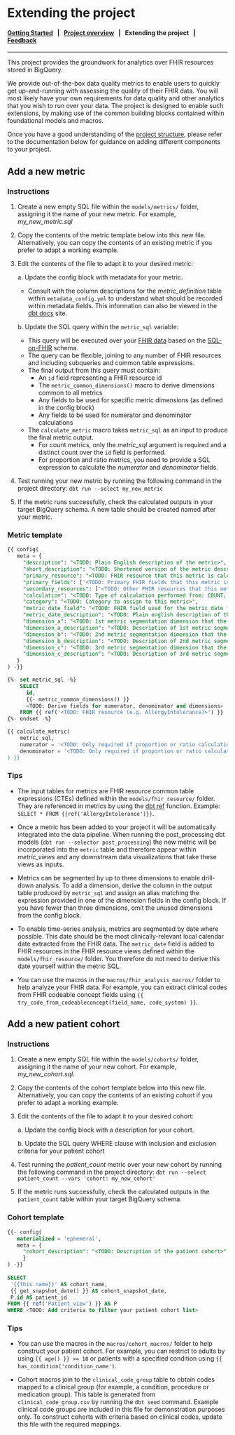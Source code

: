 # Extending the project

#### [Getting Started](../README.md) &nbsp; | &nbsp; [Project overview](project_overview.md) &nbsp; | &nbsp; **Extending the project** &nbsp; | &nbsp; [Feedback](http://www.google.com/url?sa=D&q=https://docs.google.com/forms/d/e/1FAIpQLScU0WXCXA7xOX7kGr6QSW9BNMZwHswf5zq10MfRnnZJYQ6L8g/viewform)

---

This project provides the groundwork for analytics over FHIR resources stored in BigQuery.

We provide out-of-the-box data quality metrics to enable users to quickly get up-and-running with assessing the quality of their FHIR data. You will most likely have your own requirements for data quality and other analytics that you wish to run over your data. The project is designed to enable such extensions, by making use of the common building blocks contained within foundational models and macros.

Once you have a good understanding of the [project structure](https://github.com/google/fhir-dbt-analytics/blob/master/docs/project_overview.md), please refer to the documentation below for guidance on adding different components to your project.

## Add a new metric

### Instructions

1. Create a new empty SQL file within the `models/metrics/` folder, assigning it the name of your new metric. For example, *my_new_metric.sql*

1. Copy the contents of the metric template below into this new file. Alternatively, you can copy the contents of an existing metric if you prefer to adapt a working example.

1. Edit the contents of the file to adapt it to your desired metric:

    a. Update the config block with metadata for your metric.

      - Consult with the column descriptions for the *metric_definition* table within `metadata_config.yml` to understand what should be recorded within metadata fields. This information can also be viewed in the [dbt docs](http://www.google.com/url?sa=D&q=https://docs.getdbt.com/reference/commands/cmd-docs) site.

    b. Update the SQL query within the `metric_sql` variable:
      
      - This query will be executed over your [FHIR data](http://www.google.com/url?sa=D&q=https://hl7.org/FHIR/resourcelist.html) based on the [SQL-on-FHIR](http://www.google.com/url?sa=D&q=https://github.com/FHIR/sql-on-fhir/blob/master/sql-on-fhir.md) schema.
      - The query can be flexible, joining to any number of FHIR resources and including subqueries and common table expressions.
      - The final output from this query must contain:
        - An `id` field representing a FHIR resource id
        - The `metric_common_dimensions()` macro to derive dimensions common to all metrics
        - Any fields to be used for specific metric dimensions (as defined in the config block)
        - Any fields to be used for numerator and denominator calculations
      - The `calculate_metric` macro takes `metric_sql` as an input to produce the final metric output.
        - For count metrics, only the *metric_sql* argument is required and a distinct count over the `id` field is performed.
        - For proportion and ratio metrics, you need to provide a SQL expression to calculate the *numerator* and *denominator* fields.

1. Test running your new metric by running the following command in the project directory:
`dbt run --select my_new_metric`

1. If the metric runs successfully, check the calculated outputs in your target BigQuery schema. A new table should be created named after your metric.

### Metric template

```sql
{{ config(
   meta = {
     "description": "<TODO: Plain English description of the metric>",
     "short_description": "<TODO: Shortened version of the metric description for display in tables>",
     "primary_resource": "<TODO: FHIR resource that this metric is calculated over (e.g. AllergyIntolerance)>",
     "primary_fields": ['<TODO: Primary FHIR fields that this metric is calculated over>'],
     "secondary_resources": ['<TODO: Other FHIR resources that this metric is calculated over>'],
     "calculation": "<TODO: Type of calculation performed from: COUNT; PROPORTION; RATIO>",
     "category": "<TODO: Category to assign to this metric>",
     "metric_date_field": "<TODO: FHIR field used for the metric_date field (e.g. Encounter.period.start)>",
     "metric_date_description": "<TODO: Plain english description of the metric date (e.g. *Encounter start date)>",
     "dimension_a": "<TODO: 1st metric segmentation dimension that the metric will be grouped by>",
     "dimension_a_description": "<TODO: Description of 1st metric segmentation group>",
     "dimension_b": "<TODO: 2nd metric segmentation dimension that the metric will be grouped by>",
     "dimension_b_description": "<TODO: Description of 2nd metric segmentation group>",
     "dimension_c": "<TODO: 3rd metric segmentation dimension that the metric will be grouped by>",
     "dimension_c_description": "<TODO: Description of 3rd metric segmentation group>",
   }
) -}}

{%- set metric_sql -%}
    SELECT
      id,
      {{- metric_common_dimensions() }}
      <TODO: Derive fields for numerator, denominator and dimensions>
    FROM {{ ref('<TODO: FHIR resource (e.g. AllergyIntolerance)>') }}
{%- endset -%}

{{ calculate_metric(
    metric_sql,
    numerator = '<TODO: Only required if proportion or ratio calculation>',
    denominator = '<TODO: Only required if proportion or ratio calculation>''
) }}

```

### Tips

- The input tables for metrics are FHIR resource common table expressions (CTEs) defined within the `models/fhir_resource/` folder. They are referenced in metrics by using the [dbt ref](http://www.google.com/url?sa=D&q=https://docs.getdbt.com/reference/dbt-jinja-functions/ref) function. Example: `SELECT * FROM {{ref('AllergyIntolerance')}}`.

- Once a metric has been added to your project it will be automatically integrated into the data pipeline. When running the post_processing dbt models (`dbt run --selector post_processing`) the new metric will be incorporated into the `metric` table and therefore appear within _metric_views_ and any downstream data visualizations that take these views as inputs.

- Metrics can be segmented by up to three dimensions to enable drill-down analysis. To add a dimension, derive the column in the output table produced by `metric_sql` and assign an alias matching the expression provided in one of the dimension fields in the config block. If you have fewer than three dimensions, omit the unused dimensions from the config block.

- To enable time-series analysis, metrics are segmented by date where possible. This date should be the most clinically-relevant local calendar date extracted from the FHIR data. The `metric_date` field is added to FHIR resources in the FHIR resource views defined within the `models/fhir_resource/` folder. You therefore do not need to derive this date yourself within the metric SQL.

- You can use the macros in the `macros/fhir_analysis_macros/` folder to help analyze your FHIR data. For example, you can extract clinical codes from FHIR codeable concept fields using  `{{ try_code_from_codeableconcept(field_name, code_system) }}`.


## Add a new patient cohort

### Instructions

1. Create a new empty SQL file within the `models/cohorts/` folder, assigning it the name of your new cohort. For example, _my_new_cohort.sql_.

1. Copy the contents of the cohort template below into this new file. Alternatively, you can copy the contents of an existing cohort if you prefer to adapt a working example.

1. Edit the contents of the file to adapt it to your desired cohort:

    a. Update the config block with a description for your cohort.

    b. Update the SQL query WHERE clause with inclusion and exclusion criteria for your patient cohort

1. Test running the _patient_count_ metric over your new cohort by running the following command in the project directory:
`dbt run --select patient_count --vars 'cohort: my_new_cohort'`

1. If the metric runs successfully, check the calculated outputs in the `patient_count` table within your target BigQuery schema.

### Cohort template

```sql
{{- config(
   materialized = 'ephemeral',
   meta = {
     "cohort_description": "<TODO: Description of the patient cohort>"
     }
) -}}
 
SELECT
 '{{this.name}}' AS cohort_name,
 {{ get_snapshot_date() }} AS cohort_snapshot_date,
 P.id AS patient_id
FROM {{ ref('Patient_view') }} AS P
WHERE <TODO: Add criteria to filter your patient cohort list>
```

### Tips

- You can use the macros in the `macros/cohort_macros/` folder to help construct your patient cohort. For example, you can restrict to adults by using `{{ age() }} >= 18` or patients with a specified condition using `{{ has_condition('condition_name')`.

- Cohort macros join to the `clinical_code_group` table to obtain codes mapped to a clinical group (for example, a condition, procedure or medication group). This table is generated from `clinical_code_group.csv` by running the `dbt seed` command. Example clinical code groups are included in this file for demonstration purposes only. To construct cohorts with criteria based on clinical codes, update this file with the required mappings.